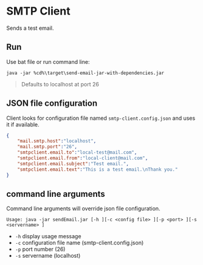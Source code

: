 # SMTP Client

Sends a test email.

## Run

Use bat file or run command line:

`java -jar %cd%\target\send-email-jar-with-dependencies.jar`

> Defaults to localhost at port 26



## JSON file configuration

Client looks for configuration file named `smtp-client.config.json` and uses it if available.

``` json
{
    "mail.smtp.host":"localhost",
    "mail.smtp.port":"26",
    "smtpclient.email.to":"local-test@mail.com",
    "smtpclient.email.from":"local-client@mail.com",
    "smtpclient.email.subject":"Test email.",
    "smtpclient.email.text":"This is a test email.\nThank you."
}
```

## command line arguments

Command line arguments will override json file configuration.

`Usage: java -jar sendEmail.jar [-h ][-c <config file> ][-p <port> ][-s <servername> ]`

- `-h` display usage message
- `-c` configuration file name (smtp-client.config.json)
- `-p` port number (26)
- `-s` servername (localhost)

